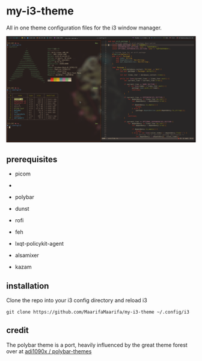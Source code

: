# my-i3-theme

All in one theme configuration files for the i3 window manager.

![](screenshots/main-shot.png)

## prerequisites

- picom

- 

- polybar

- dunst

- rofi

- feh

- lxqt-policykit-agent

- alsamixer

- kazam

## installation

Clone the repo into your i3 config directory and reload i3

```shell
git clone https://github.com/MaarifaMaarifa/my-i3-theme ~/.config/i3
```

## credit

The polybar theme is a port, heavily influenced by the great theme forest over at [adi1090x / polybar-themes](https://github.com/adi1090x/polybar-themes)
